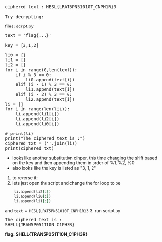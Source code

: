 
<pre>ciphered text : HESL{LRAT5PN51010T_CNPH1R}3

Try decrypting:
</pre>

files: script.py
<pre>
text = 'flag{...}'

key = [3,1,2]

li0 = []
li1 = []
li2 = []
for i in range(0,len(text)):
    if i % 3 == 0:
        li0.append(text[i])
    elif (i - 1) % 3 == 0:
        li1.append(text[i])
    elif (i - 2) % 3 == 0:
        li2.append(text[i])
li = []
for i in range(len(li1)): 
    li.append(li1[i]) 
    li.append(li2[i])
    li.append(li0[i])

# print(li)
print("The ciphered text is :")
ciphered_txt = (''.join(li))
print(ciphered_txt)
</pre>

- looks like another substitution cihper, this time changing the shift based on the key and then appending them in  order of %1, %2, %0
- also looks like the key is listed as "3, 1, 2"
1) to reverse it:
2) lets just open the script and change the for loop to be 
``` for i in range(len(li1)): 
    li.append(li2[i]) 
    li.append(li0[i])
    li.append(li1[i])
```
and
`text = HESL{LRAT5PN51010T_CNPH1R}3`
3) run script.py
<pre>
The ciphered text is :
SHELL{TRAN5P051T10N_C1PH3R}
</pre>
**flag: SHELL{TRAN5P051T10N_C1PH3R}**
